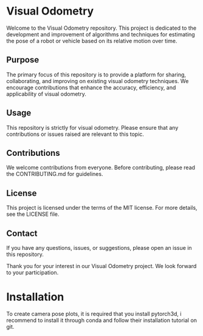 # Visual Odometry

Welcome to the Visual Odometry repository. This project is dedicated to the development and improvement of algorithms and techniques for estimating the pose of a robot or vehicle based on its relative motion over time.

## Purpose

The primary focus of this repository is to provide a platform for sharing, collaborating, and improving on existing visual odometry techniques. We encourage contributions that enhance the accuracy, efficiency, and applicability of visual odometry.

## Usage

This repository is strictly for visual odometry. Please ensure that any contributions or issues raised are relevant to this topic.

## Contributions

We welcome contributions from everyone. Before contributing, please read the CONTRIBUTING.md for guidelines.

## License

This project is licensed under the terms of the MIT license. For more details, see the LICENSE file.

## Contact

If you have any questions, issues, or suggestions, please open an issue in this repository.

Thank you for your interest in our Visual Odometry project. We look forward to your participation.

# Installation

To create camera pose plots, it is required that you install pytorch3d, i recommend to install it through conda and follow their installation tutorial on git.


